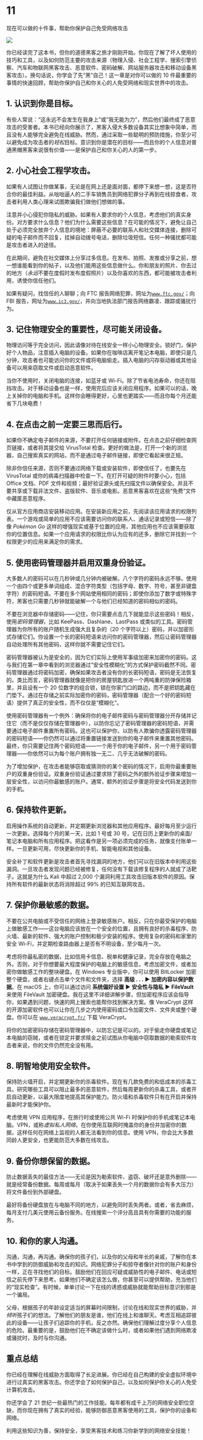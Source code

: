 # 11

现在可以做的十件事，帮助你保护自己免受网络攻击

![](img/chapterart.png)

你已经读完了这本书，但你的道德黑客之旅才刚刚开始。你现在了解了坏人使用的技巧和工具，以及如何防范主要的攻击来源（物理入侵、社会工程学、搜索引擎侦察、汽车和物联网黑客攻击、恶意软件、密码破解、网站服务器攻击和移动设备黑客攻击）。换句话说，你学会了先“黑”自己！这一章是对你可以做的 10 件最重要的事情的快速回顾，帮助你保护自己和你关心的人免受网络和现实世界中的攻击。

## 1. 认识到你是目标。

有些人常说：“这永远不会发生在我身上”或“我无能为力”，然后他们最终成了恶意攻击的受害者。本书已经向你展示了，黑客入侵大多数设备其实比想象中简单，而且没有人能够完全避免在线威胁。然而，通过采取一些聪明的预防措施，你至少可以避免成为攻击者的*轻松*目标。意识到你是潜在的目标——而且你的个人信息对普通黑帽黑客来说很有价值——是保护自己和你关心的人的第一步。

## 2. 小心社会工程学攻击。

如果有人试图让你做某事，无论是在网上还是面对面，都停下来想一想，这是否符合你的最佳利益。从咄咄逼人的二手车销售员到网络犯罪分子再到在线掠食者，攻击者利用人类心理来试图欺骗我们做他们想做的事。

注意并小心侵犯你隐私的威胁。如果有人要求你的个人信息，考虑他们的真实身份。对方要求什么信息？他们为什么需要这些信息？在可能的情况下，避免让自己处于必须完全放弃个人信息的境地：屏蔽不必要的联系人和社交媒体连接，删除可疑的电子邮件而不回复，挂掉自动拨号电话，删除垃圾短信。任何一种骚扰都可能是攻击者进入的途径。

在此期间，避免在社交媒体上分享过多信息。在发布、拍照、发推或分享之前，想一想谁能看到你的帖子，以及他们能用这些信息做什么。你和朋友的照片、你去过的地方（*永远*不要在度假时发布度假照片）以及你喜欢的东西，都可能被攻击者利用，诱使你信任他们。

如果有疑问，找信任的人聊聊；向 FTC 报告网络犯罪，网址为[`www.ftc.gov/`](https://www.ftc.gov/)；向 FBI 报告，网址为[`www.ic3.gov/`](https://www.ic3.gov/)，并向当地执法部门报告网络霸凌、跟踪或骚扰行为。

## 3. 记住物理安全的重要性，尽可能关闭设备。

物理访问等于完全访问，因此请像对待在线安全一样小心物理安全。锁好门，保护好个人物品，注意插入电脑的设备。如果你在咖啡店离开笔记本电脑，即使只是几分钟，攻击者也可能访问你的文件或将电脑偷走。插入电脑的闪存驱动器或其他设备可以用来窃取文件或启动恶意软件。

当你不使用时，关闭电脑的连接，如蓝牙或 Wi-Fi。除了节省电池寿命，你还在阻挡攻击。对于移动设备也是一样，使用完后应该关闭应用程序。如果可以的话，晚上关掉你的电脑和手机。这样你会睡得更好，心里也更踏实——而且你每个月还能省下几块电费！

## 4\. 在点击之前一定要三思而后行。

如果你不确定电子邮件的来源，不要打开任何链接或附件。在点击之前仔细检查网页链接，或者将其提交给 VirusTotal 检查。更好的做法是，打开一个新的浏览器，自己搜索真实的网站，而不是通过电子邮件链接，即使它看起来很正规。

除非你信任来源，否则不要通过网络下载或安装软件，即使信任了，也要先在 VirusTotal 或你的病毒扫描器中检查一下。在打开可疑的附件时要小心，包括 Office 文档、PDF 文件和视频；最好验证源头或先扫描文件以确保安全。并且不要共享或下载非法文件、盗版软件、音乐或电影。恶意黑客喜欢在这些“免费”文件中藏匿恶意程序。

仅从官方应用商店安装移动应用。在安装新应用之前，先阅读该应用请求的权限列表。一个游戏或简单的应用不应该需要访问你的联系人、通话记录或短信——除了像 *Pokémon Go* 这样的增强现实或基于位置的应用，其他应用也不应该需要获取你的位置信息。如果一个应用请求的权限比你认为应有的还多，删除它并找到一个权限更少的应用来满足你的需求。

## 5\. 使用密码管理器并启用双重身份验证。

大多数人的密码可以在几秒钟或几分钟内被破解。八个字符的密码永远不够。使用一个由四个或更多单词组成、混合字符类型（包括字母、数字、符号，甚至非键盘字符）的密码短语。不要在多个网站使用相同的密码；即使你添加了数字或特殊字符，黑客也只需要几秒钟就能破解一个与他们已经知道的密码相似的密码。

不要在浏览器中存储密码——记住，你只需要点击几下就能显示这些密码！相反，使用*密码管理器*，比如 KeePass、Dashlane、LastPass 或类似的工具。密码管理器为你所有的账户随机生成强大且复杂的（20 个字符以上）密码，并以加密形式存储它们。你设置一个长的密码短语来访问你的密码管理器，然后让密码管理器自动处理所有其他密码，这样你就不需要记住它们。

密码管理器被认为是安全的，因为它们实际上使用军事级加密来加密你的密码。这与我们在第一章中看到的浏览器通过“安全性模糊化”的方式保护密码截然不同。密码管理器通过将密码加密，确保如果攻击者没有你的长密码短语，密码是无法恢复的。类比而言，密码管理器就像是把你的房屋钥匙放进一个两吨重的防弹保险箱里，并且设有一个 20 位数字的组合锁，锁在你家门口的路边，而不是把钥匙藏在门垫下。通过在存储之前实际加密你的密码，密码管理器（配合一个好的密码短语）提供了真正的安全性，而不仅仅是“模糊化”。

使用密码管理器有一个例外：确保将你的电子邮件密码与密码管理器分开存储并记住它（而不是仅仅存储在管理器中），以防你忘记了密码管理器的密码短语，并需要通过电子邮件重置所有密码。这也可以保护你，以防有人欺骗你透露密码管理器的密码短语——你仍然可以通过将重置链接发送到你的电子邮件来重置其他密码。最终，你只需要记住两个密码短语——一个用于你的电子邮件，另一个用于密码管理器——你依然可以为每个账户拥有独一无二、几乎无法破解的密码。

为了增加保护，在攻击者能够窃取或猜测你的某个密码的情况下，启用你最重要账户的双重身份验证。双重身份验证通过要求除了密码之外的额外验证步骤来增加一层安全性，以访问你最敏感的账户。通常，额外的验证步骤是将安全代码发送到你的手机。

## 6\. 保持软件更新。

启用操作系统的自动更新，并定期更新浏览器和其他应用程序。最好每月至少运行一次更新。选择每个月的某一天，比如 1 号或 30 号，记在日历上更新你的桌面/笔记本电脑和所有应用程序。把这看作是另一项必须完成的任务，就像支付账单一样。一旦更新可用，尽快更新你的手机、智能电视和其他设备。

安全补丁和软件更新是攻击者首先寻找漏洞的地方，他们可以在旧版本中利用这些漏洞。一旦攻击者发现问题已经被修复，任何没有下载该修复程序的人就成了活靶子。这就是为什么 Kali 中超过 2,000 个漏洞利用工具攻击旧版本软件的原因。保持所有软件的最新状态将消除超过 99% 的已知互联网攻击。

## 7\. 保护你最敏感的数据。

不要在公共电脑或不受信任的网络上登录敏感账户。相反，只在你最受保护的电脑上做敏感工作——这台电脑应该放在一个安全的位置，且拥有良好的杀毒程序、防火墙、最新的软件、强大的账户控制和极少安装的程序。使用复杂的密码和家里的安全 Wi-Fi，并定期检查路由器上是否有不明设备，至少每月一次。

考虑将你最私密的数据，比如信用卡信息、税单和健康记录，完全存放在电脑之外。否则，对于你想要最大程度保护的电脑上的敏感信息，考虑加密文件，或者加密你做敏感工作的整块硬盘。在 Windows 专业版中，你可以使用 BitLocker 加密整个硬盘，或者右键点击单个文件和文件夹，选择 **高级 . . .** ▶ **加密内容以保护数据**。在 macOS 上，你可以通过访问 **系统偏好设置** ▶ **安全性与隐私** ▶ **FileVault** 来使用 FileVault 加密硬盘。我在这里不详细讲解步骤，但加密程序应该会指导你，如果遇到问题，快速的网上搜索也能帮你找到解决方案。像 VeraCrypt 这样的开源加密软件也可以让你在几步之内使用密码或口令加密文件、文件夹或整个硬盘。你可以在 [`www.veracrypt.fr/`](https://www.veracrypt.fr/) 下载 VeraCrypt。

将你的加密密码存储在密码管理器中，以防忘记是可以的。对于偷走你硬盘或笔记本电脑的窃贼，或者在锁定并要求赎金之前试图从你电脑中窃取数据的勒索软件攻击者来说，你的文件仍然完全没有用。

## 8\. 明智地使用安全软件。

保持防火墙开启，并定期更新你的杀毒软件。现在有几款免费的和低成本的杀毒工具。研究哪些工具可以阻止最多的恶意软件，然后每周更新你的杀毒工具，或者开启自动更新，以最大限度地提高其保护能力。防火墙和杀毒软件只有在开启并保持最新时才能保护你。

考虑使用 VPN 应用程序，在旅行时或使用公共 Wi-Fi 时保护你的手机或笔记本电脑。VPN，或称*虚拟私人网络*，在你使用互联网时掩盖你的身份并加密你的数据，这样任何在网络上监视的人都无法看到你的信息。使用 VPN，你会比大多数同龄人更安全，也更能防范大多数在线攻击。

## 9\. 备份你想保留的数据。

防止数据丢失的最佳方法——无论是因为勒索软件、盗窃、破坏还是意外删除——就是经常备份数据。每周或每月（取决于如果丢失一个月的数据你会有多大压力）将文件备份到外部硬盘。

最好将备份硬盘放在与电脑不同的地方，以避免同时丢失两者。或者，省去麻烦，每月支付几美元使用云备份服务。在线搜索一个评分高且具有你需要的功能的服务。

## 10\. 和你的家人沟通。

沟通，沟通，再沟通。确保你的孩子们，以及你的父母和年长的亲戚，了解你在本书中学到的防御威胁和攻击的知识。网络犯罪分子和掠夺者像针对你的账户和身份一样，正在寻找他们的目标。鼓励他们在回应可疑或威胁性的电子邮件、电话或短信之前先停下来思考。如果他们不确定该怎么做，你甚至可以提供帮助，充当他们的“现实检查”。有时候，单单讨论一下在线的诱惑或威胁就能帮助目标意识到那是一个骗局。

父母，根据孩子的年龄设定适当的屏幕时间限制，讨论在线和现实世界的威胁，并*倾听*孩子们的想法。了解他们的朋友是谁，他们在线上和谁聊天。考虑互相追踪彼此的设备——让孩子们追踪你的手机，反之亦然。确保他们理解过度分享个人信息的危险。最重要的是，鼓励他们在不确定该做什么时，或者如果他们遇到网络欺凌或骚扰时，及时与你沟通。

## 重点总结

你已经在理解在线威胁方面取得了长足进展。你已经在自己构建的安全虚拟环境中进行过真实的黑客攻击。你还学会了如何保护自己，以及如何保护你关心的人免受计算机攻击。

你还学会了 21 世纪一些最热门的工作技能。每年都有成千上万的网络安全职位空缺，而你现在拥有了真实的经验，能够防御恶意黑客使用的工具，保护你的设备和网络。

利用这些知识为善，保持安全，享受黑客技术和练习你新学到的网络安全技能！
